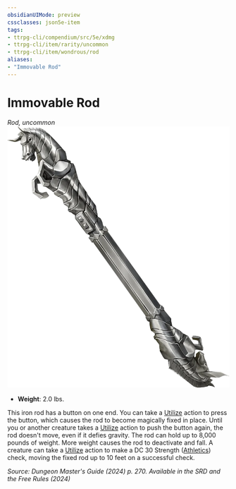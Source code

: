```yaml
---
obsidianUIMode: preview
cssclasses: json5e-item
tags:
- ttrpg-cli/compendium/src/5e/xdmg
- ttrpg-cli/item/rarity/uncommon
- ttrpg-cli/item/wondrous/rod
aliases: 
- "Immovable Rod"
---
```

# Immovable Rod
*Rod, uncommon*  
![](Інструменти%20ДМ/CLI/items/img/immovable-rod.webp#right)

- **Weight**: 2.0 lbs.

This iron rod has a button on one end. You can take a [Utilize](Інструменти%20ДМ/CLI/rules/actions.md#Utilize) action to press the button, which causes the rod to become magically fixed in place. Until you or another creature takes a [Utilize](Інструменти%20ДМ/CLI/rules/actions.md#Utilize) action to push the button again, the rod doesn't move, even if it defies gravity. The rod can hold up to 8,000 pounds of weight. More weight causes the rod to deactivate and fall. A creature can take a [Utilize](Інструменти%20ДМ/CLI/rules/actions.md#Utilize) action to make a DC 30 Strength ([Athletics](Інструменти%20ДМ/CLI/rules/skills.md#Athletics)) check, moving the fixed rod up to 10 feet on a successful check.

*Source: Dungeon Master's Guide (2024) p. 270. Available in the <span title='Systems Reference Document (5.2)'>SRD</span> and the Free Rules (2024)*
